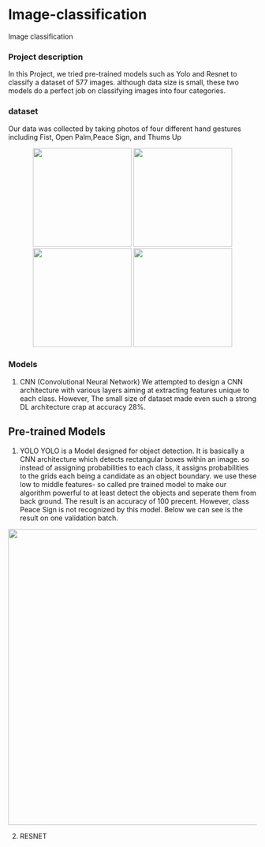 # Image-classification
Image classification
### Project description
In this Project, we tried pre-trained models such as Yolo and Resnet to classify a dataset of 577 images. although data size is small, these two models do a perfect job on classifying images into four categories.
### dataset 
Our data was collected by taking photos of four different hand gestures including Fist, Open Palm,Peace Sign, and Thums Up
<p align="center">
  <img src="https://github.com/user-attachments/assets/11ade7b0-4f78-4c1a-bfae-19fe04cc10a7" width="200" />
  <img src="https://github.com/user-attachments/assets/7bb2465f-766c-4484-aebb-7855207283c9" width="200" />
  <img src="https://github.com/user-attachments/assets/742404fa-8fa6-4e98-a881-2c2e2fd49301" width="200" />
  <img src="https://github.com/user-attachments/assets/bd25bc74-d1ee-47f9-b109-72e9f2dc55c8" width="200" />
</p>

### Models
1. CNN (Convolutional Neural Network)
   We attempted to design a CNN architecture with various layers aiming at extracting features unique to each class. However, The small size of dataset made even such a strong DL architecture crap at accuracy 28%.
  ## Pre-trained Models
1. YOLO
   YOLO is a Model designed for object detection. It is basically a CNN architecture which detects rectangular boxes within an image. so instead of assigning probabilities to each class, it assigns probabilities to the grids each being a candidate as an object boundary. we use these low to middle features- so called pre trained model to make our algorithm powerful to at least detect the objects and seperate them from back ground.
   The result is an accuracy of 100 precent. However, class Peace Sign is not recognized by this model.
   Below we can see is the result on one validation batch.
   
  <p align="center">
  <img src="https://github.com/user-attachments/assets/6115637c-a65d-4624-9cf1-15c65182023f" width="600" />
</p>

2. RESNET


